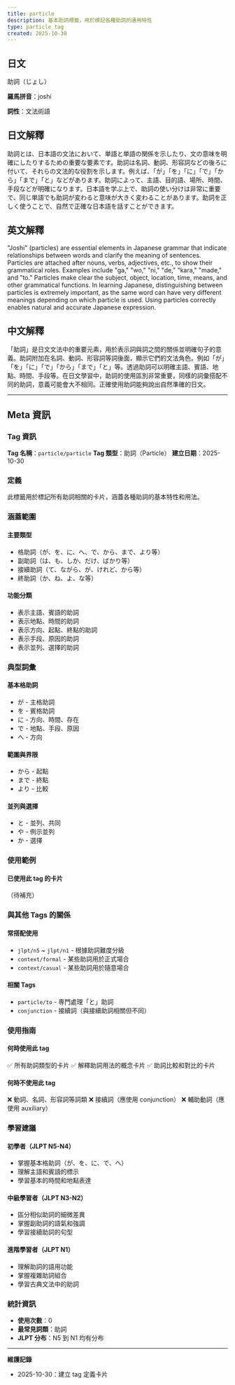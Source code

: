 ```yaml
---
title: particle
description: 基本助詞標籤，用於標記各種助詞的通用特性
type: particle_tag
created: 2025-10-30
---
```


## 日文
助詞（じょし）

**羅馬拼音**：joshi

**詞性**：文法術語

## 日文解釋
助詞とは、日本語の文法において、単語と単語の関係を示したり、文の意味を明確にしたりするための重要な要素です。助詞は名詞、動詞、形容詞などの後ろに付いて、それらの文法的な役割を示します。例えば、「が」「を」「に」「で」「から」「まで」「と」などがあります。助詞によって、主語、目的語、場所、時間、手段などが明確になります。日本語を学ぶ上で、助詞の使い分けは非常に重要で、同じ単語でも助詞が変わると意味が大きく変わることがあります。助詞を正しく使うことで、自然で正確な日本語を話すことができます。

## 英文解釋
"Joshi" (particles) are essential elements in Japanese grammar that indicate relationships between words and clarify the meaning of sentences. Particles are attached after nouns, verbs, adjectives, etc., to show their grammatical roles. Examples include "ga," "wo," "ni," "de," "kara," "made," and "to." Particles make clear the subject, object, location, time, means, and other grammatical functions. In learning Japanese, distinguishing between particles is extremely important, as the same word can have very different meanings depending on which particle is used. Using particles correctly enables natural and accurate Japanese expression.

## 中文解釋
「助詞」是日文文法中的重要元素，用於表示詞與詞之間的關係並明確句子的意義。助詞附加在名詞、動詞、形容詞等詞後面，顯示它們的文法角色。例如「が」「を」「に」「で」「から」「まで」「と」等。透過助詞可以明確主語、賓語、地點、時間、手段等。在日文學習中，助詞的使用區別非常重要，同樣的詞彙搭配不同的助詞，意義可能會大不相同。正確使用助詞能夠說出自然準確的日文。

---

## Meta 資訊

### Tag 資訊

**Tag 名稱**：`particle/particle`
**Tag 類型**：助詞（Particle）
**建立日期**：2025-10-30

### 定義

此標籤用於標記所有助詞相關的卡片，涵蓋各種助詞的基本特性和用法。

### 涵蓋範圍

#### 主要類型
- 格助詞（が、を、に、へ、で、から、まで、より等）
- 副助詞（は、も、しか、だけ、ばかり等）
- 接續助詞（て、ながら、が、けれど、から等）
- 終助詞（か、ね、よ、な等）

#### 功能分類
- 表示主語、賓語的助詞
- 表示地點、時間的助詞
- 表示方向、起點、終點的助詞
- 表示手段、原因的助詞
- 表示並列、選擇的助詞

### 典型詞彙

#### 基本格助詞
- が - 主格助詞
- を - 賓格助詞
- に - 方向、時間、存在
- で - 地點、手段、原因
- へ - 方向

#### 範圍與界限
- から - 起點
- まで - 終點
- より - 比較

#### 並列與選擇
- と - 並列、共同
- や - 例示並列
- か - 選擇

### 使用範例

#### 已使用此 tag 的卡片
（待補充）

### 與其他 Tags 的關係

#### 常搭配使用
- `jlpt/n5` ~ `jlpt/n1` - 根據助詞難度分級
- `context/formal` - 某些助詞用於正式場合
- `context/casual` - 某些助詞用於隨意場合

#### 相關 Tags
- `particle/to` - 専門處理「と」助詞
- `conjunction` - 接續詞（與接續助詞相關但不同）

### 使用指南

#### 何時使用此 tag
✅ 所有助詞類型的卡片
✅ 解釋助詞用法的概念卡片
✅ 助詞比較和對比的卡片

#### 何時不使用此 tag
❌ 動詞、名詞、形容詞等詞類
❌ 接續詞（應使用 conjunction）
❌ 輔助動詞（應使用 auxiliary）

### 學習建議

#### 初學者（JLPT N5-N4）
- 掌握基本格助詞（が、を、に、で、へ）
- 理解主語和賓語的標示
- 學習基本的時間和地點表達

#### 中級學習者（JLPT N3-N2）
- 區分相似助詞的細微差異
- 掌握副助詞的語氣和強調
- 學習接續助詞的句型

#### 進階學習者（JLPT N1）
- 理解助詞的語用功能
- 掌握複雜助詞組合
- 學習古典文法中的助詞

### 統計資訊

- **使用次數**：0
- **最常見詞類**：助詞
- **JLPT 分布**：N5 到 N1 均有分布

---

**維護記錄**
- 2025-10-30：建立 tag 定義卡片

